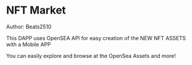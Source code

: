 
# NFT Market 

Author: Beats2510

This DAPP uses OpenSEA API for easy creation of the NEW NFT ASSETS with a Mobile APP

You can easily explore and browse at the OpenSea Assets and more!

